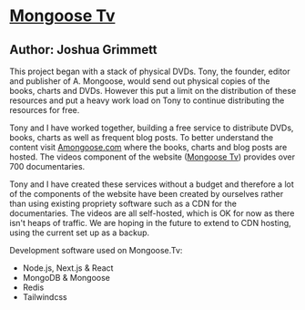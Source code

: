 # [Mongoose Tv](https://tv.amongoose.com)

## Author: Joshua Grimmett

This project began with a stack of physical DVDs. Tony, the founder, editor and publisher of A. Mongoose, would send out physical copies of the books, charts and DVDs. However this put a limit on the distribution of these resources and put a heavy work load on Tony to continue distributing the resources for free. 

Tony and I have worked together, building a free service to distribute DVDs, books, charts as well as frequent blog posts. To better understand the content visit [Amongoose.com](https://amongoose.com/) where the books, charts and blog posts are hosted. The videos component of the website ([Mongoose Tv](https://tv.amongoose.com)) provides over 700 documentaries.

Tony and I have created these services without a budget and therefore a lot of the components of the website have been created by ourselves rather than using existing propriety software such as a CDN for the documentaries. The videos are all self-hosted, which is OK for now as there isn't heaps of traffic. We are hoping in the future to extend to CDN hosting, using the current set up as a backup.

Development software used on Mongoose.Tv:
- Node.js, Next.js & React
- MongoDB & Mongoose
- Redis
- Tailwindcss
